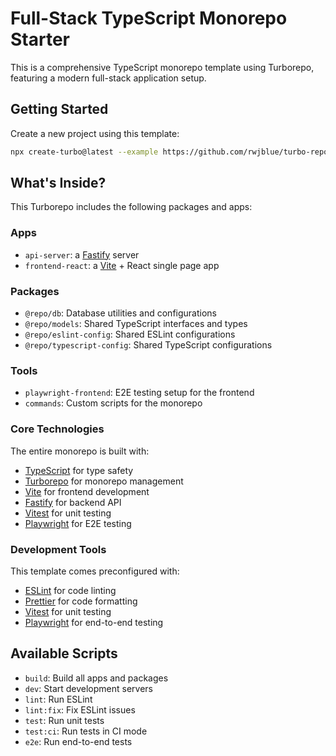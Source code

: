 # Full-Stack TypeScript Monorepo Starter

This is a comprehensive TypeScript monorepo template using Turborepo, featuring
a modern full-stack application setup.

## Getting Started

Create a new project using this template:

```sh
npx create-turbo@latest --example https://github.com/rwjblue/turbo-repo-rwjblue-kitchen-sink
```

## What's Inside?

This Turborepo includes the following packages and apps:

### Apps

- `api-server`: a [Fastify](https://fastify.io/) server
- `frontend-react`: a [Vite](https://vitejs.dev/) + React single page app

### Packages

- `@repo/db`: Database utilities and configurations
- `@repo/models`: Shared TypeScript interfaces and types
- `@repo/eslint-config`: Shared ESLint configurations
- `@repo/typescript-config`: Shared TypeScript configurations

### Tools

- `playwright-frontend`: E2E testing setup for the frontend
- `commands`: Custom scripts for the monorepo

### Core Technologies

The entire monorepo is built with:

- [TypeScript](https://www.typescriptlang.org/) for type safety
- [Turborepo](https://turbo.build/repo) for monorepo management
- [Vite](https://vitejs.dev/) for frontend development
- [Fastify](https://fastify.io/) for backend API
- [Vitest](https://vitest.dev/) for unit testing
- [Playwright](https://playwright.dev/) for E2E testing

### Development Tools

This template comes preconfigured with:

- [ESLint](https://eslint.org/) for code linting
- [Prettier](https://prettier.io) for code formatting
- [Vitest](https://vitest.dev) for unit testing
- [Playwright](https://playwright.dev) for end-to-end testing

## Available Scripts

- `build`: Build all apps and packages
- `dev`: Start development servers
- `lint`: Run ESLint
- `lint:fix`: Fix ESLint issues
- `test`: Run unit tests
- `test:ci`: Run tests in CI mode
- `e2e`: Run end-to-end tests
